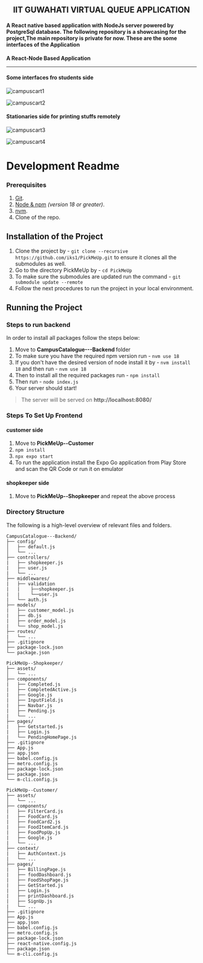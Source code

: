 
<h2 align="center">IIT GUWAHATI VIRTUAL QUEUE APPLICATION</h2>
<h4 align="left">A React native based application with NodeJs server powered by PostgreSql database. The following repository is a showcasing for the project,The main repository is private for now. These are the some interfaces of the Application</h4>

**A React-Node Based  Application**  

-------
#### Some interfaces fro students side
![campuscart1](https://github.com/iks1/PickMeUp/assets/94672267/7a81f03f-c891-4547-a230-8ee209db2f24)

![campuscart2](https://github.com/iks1/PickMeUp/assets/94672267/81cf955e-6d88-41cd-b55f-7c92c4a51d02)
#### Stationaries side for printing stuffs remotely
![campuscart3](https://github.com/iks1/PickMeUp/assets/94672267/06e28695-e173-43e5-897c-618a28406953)

![campuscart4](https://github.com/iks1/PickMeUp/assets/94672267/c98be325-ea74-4724-9a1e-f56b9eb5d0fc)


# Development Readme


### Prerequisites

1.  [Git](https://git-scm.com/downloads).
2.  [Node & npm](https://nodejs.org/en/download/) _(version 18 or greater)_.
3.  [nvm](https://dev.to/skaytech/how-to-install-node-version-manager-nvm-for-windows-10-4nbi).
4.  Clone of the repo.

## Installation of the Project

1. Clone the project by -  `git clone --recursive https://github.com/iks1/PickMeUp.git` to ensure it clones all the submodules as well.
2. Go to the directory PickMeUp by -  `cd PickMeUp`
3. To make sure the submodules are updated run the command -  `git submodule update --remote`
4. Follow the next procedures to run the project in your local environment.


## Running the Project

### Steps to run backend

In order to install all packages follow the steps below:

 1. Move to <b> CampusCatalogue---Backend </b> folder
 2. To make sure you have the required npm version run -  `nvm use 18`
 3. If you don't have the desired version of node install it by -  `nvm install 18` and then run -  `nvm use 18`
 4. Then to install all the required packages run -  `npm install`
 5. Then run -  `node index.js`
 6. Your server should start!

 > The server will be served on **http://localhost:8080/**

### Steps To Set Up Frontend
 
 #### customer side
 1. Move to <b> PickMeUp--Customer </b>
 2. `npm install`
 3. `npx expo start`
 4. To run the application install the Expo Go application from Play Store and scan the QR Code or run  it on emulator

 #### shopkeeper side
 1. Move to <b> PickMeUp--Shopkeeper </b> and repeat the above process


### Directory Structure

The following is a high-level overview of relevant files and folders.

```
CampusCatalogue---Backend/
├── config/
│   ├── default.js
│   └── ...
├── controllers/
|   ├── shopkeeper.js
|   ├── user.js
|   └── ...
├── middlewares/
|   ├── validation
|   |    ├──shopkeeper.js
|   |    └──user.js
|   └── auth.js
├── models/
|   ├── customer_model.js
|   ├── db.js
|   ├── order_model.js
|   └── shop_model.js
├── routes/
|   └── ...
├── .gitignore
├── package-lock.json
└── package.json

PickMeUp--Shopkeeper/
├── assets/
│   └── ...
├── components/
|   ├── Completed.js
|   ├── CompletedActive.js
|   ├── Google.js
|   ├── InputField.js
|   ├── Navbar.js
|   ├── Pending.js
|   └── ...
├── pages/
|   ├── Getstarted.js
|   ├── Login.js
|   └── PendingHomePage.js
├── .gitignore
├── App.js
├── app.json
├── babel.config.js
├── metro.config.js
├── package-lock.json
├── package.json
└── m-cli.config.js

PickMeUp--Customer/
├── assets/
│   └── ...
├── components/
|   ├── FilterCard.js
|   ├── FoodCard.js
|   ├── FoodCard2.js
|   ├── FoodItemCard.js
|   ├── FoodPopUp.js
|   ├── Google.js
|   └── ...
├── context/
|   ├── AuthContext.js
|   └── ...
├── pages/
|   ├── BillingPage.js
|   ├── foodDashboard.js
|   ├── FoodShopPage.js
|   ├── GetStarted.js
|   ├── Login.js
|   ├── printDashboard.js
|   ├── SignUp.js
|   └── ...
├── .gitignore
├── App.js
├── app.json
├── babel.config.js
├── metro.config.js
├── package-lock.json
├── react-native.config.js
├── package.json
└── m-cli.config.js


```
